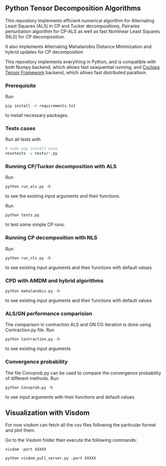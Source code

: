 ## Python Tensor Decomposition Algorithms

This repository implements efficient numerical algorithm for Alternating Least Squares (ALS) in CP and Tucker decompositions, Pairwise perturbation algorithm for CP-ALS as well as fast Nonlinear Least Squares (NLS) for CP decomposition.

It also implements Alternating Mahalanobis Distance Minimization and hybrid updates for CP decomposition

This repository implements everything in Python, and is compatible with both Numpy backend, which allows fast seaquential running, and [Cyclops Tensor Framework](https://github.com/cyclops-community/ctf) backend, which allows fast distributed parallism.

### Prerequisite

Run
```
pip install -r requirements.txt
```
to install necessary packages. 

### Tests cases
Run all tests with
```bash
# sudo pip install nose
nosetests -v tests/*.py
```

### Running CP/Tucker decomposition with ALS

Run 

```
python run_als.py -h
```
to see the existing input arguments and their functions.

Run 

```
python tests.py
```
to test some simple CP runs.

### Running CP decomposition with NLS

Run

```
python run_nls.py -h

```
to see existing input arguments and their functions with default values

### CPD with AMDM and hybrid algorithms
```
python mahalanobis.py -h
```
to see existing input arguments and their functions with default values


### ALS/GN performance comparision

The comparison in contraction ALS and GN CG iteration is done using Contraction.py file.
Run

```
python Contraction.py -h
```

to see existing input arguments


### Convergence probability

The file Convprob.py can be used to compare the convergence probability of different methods. Run

```
python Convprob.py -h
```
to see input arguments with their functions and default values

## Visualization with Visdom

For now visdom can fetch all the csv files following the particular format and plot them.

Go to the Visdom folder then execute the following commands:
```
visdom -port XXXXX

python visdom_pull_server.py -port XXXXX
```


